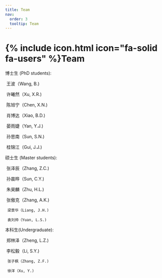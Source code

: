 ```yaml
---
title: Team
nav:
  order: 3
  tooltip: Team
---
```


# {% include icon.html icon="fa-solid fa-users" %}Team

博士生 (PhD students):

​     王波（Wang, B.)

​     许曦然（Xu, X.R.)

​     陈旭宁（Chen, X.N.)

​     肖博达（Xiao, B.D.)

​     晏雨婕（Yan, Y.J.)

​     孙思南（Sun, S.N.)

​     桂锦江（Gui, J.J.)

硕士生 (Master students):

​     张泽辰（Zhang, Z.C.)

​     孙晨晔（Sun, C.Y.)

​     朱昊麟（Zhu, H.L.)

​     张傲克（Zhang, A.K.)

     梁景华（Liang, J.H.)

     袁刘帅（Yuan, L.S.)

本科生(Undergraduate):

​     郑林泽（Zheng, L.Z.)

​     李松毅（Li, S.Y.)

     张子枫（Zhang, Z.F.)

     徐洋（Xu, Y.)
